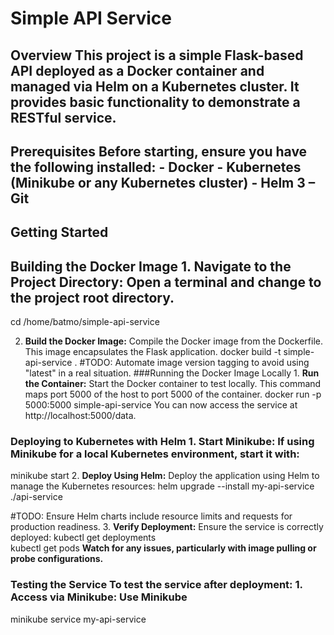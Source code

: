 # Simple API Service 

## Overview This project is a simple Flask-based API deployed as a Docker container and managed via Helm on a Kubernetes cluster. It provides basic functionality to demonstrate a RESTful service.
 ## Prerequisites Before starting, ensure you have the following installed: - Docker - Kubernetes (Minikube or any Kubernetes cluster) - Helm 3 – Git 

 ## Getting Started 

## Building the Docker Image 1. **Navigate to the Project Directory:** Open a terminal and change to the project root directory. 
cd /home/batmo/simple-api-service

2. **Build the Docker Image:** Compile the Docker image from the Dockerfile. This image encapsulates the Flask application. 
docker build -t simple-api-service .
#TODO: Automate image version tagging to avoid using "latest" in a real situation. 
###Running the Docker Image Locally 1. **Run the Container:** Start the Docker container to test locally. This command maps port 5000 of the host to port 5000 of the container. 
docker run -p 5000:5000 simple-api-service
You can now access the service at http://localhost:5000/data.
 ### Deploying to Kubernetes with Helm 1. **Start Minikube:** If using Minikube for a local Kubernetes environment, start it with: 
minikube start
2. **Deploy Using Helm:** Deploy the application using Helm to manage the Kubernetes resources: 
helm upgrade --install my-api-service ./api-service

#TODO: Ensure Helm charts include resource limits and requests for production readiness. 
3. **Verify Deployment:** Ensure the service is correctly deployed: 
kubectl get deployments  
  kubectl get pods
**Watch for any issues, particularly with image pulling or probe configurations.**
### Testing the Service To test the service after deployment: 1. **Access via Minikube:** Use Minikube 
minikube service my-api-service

